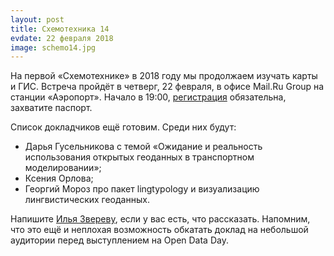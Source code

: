 ```yaml
---
layout: post
title: Схемотехника 14
evdate: 22 февраля 2018
image: schemo14.jpg
---
```

На первой «Схемотехнике» в 2018 году мы продолжаем изучать карты и ГИС.
Встреча пройдёт в четверг, 22 февраля, в офисе Mail.Ru Group на станции «Аэропорт».
Начало в 19:00, [регистрация](https://corp.mail.ru/ru/press/events/428/) обязательна, захватите паспорт.

Список докладчиков ещё готовим. Среди них будут:

* Дарья Гусельникова с темой «Ожидание и реальность использования открытых геоданных в транспортном моделировании»;
* Ксения Орлова;
* Георгий Мороз про пакет lingtypology и визуализацию лингвистических геоданных.

Напишите [Илья Звереву](mailto:ilya@zverev.info),
если у вас есть, что рассказать. Напомним, что это ещё и неплохая возможность
обкатать доклад на небольшой аудитории перед выступлением на Open Data Day.
